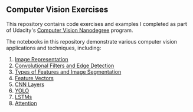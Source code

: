 ## Computer Vision Exercises

This repository contains code exercises and examples I completed as part of Udacity's [Computer Vision Nanodegree](https://www.udacity.com/course/computer-vision-nanodegree--nd891) program. 

The notebooks in this repository demonstrate various computer vision applications and techniques, including: 

1. [Image Representation](1_1_Image_Representation)
2. [Convolutional Filters and Edge Detection](1_2_Convolutional_Filters_Edge_Detection)
3. [Types of Features and Image Segmentation](1_3_Types_of_Features_Image_Segmentation)
4. [Feature Vectors](1_4_Feature_Vectors)
5. [CNN Layers](1_5_CNN_Layers)
6. [YOLO](2_2_YOLO)
7. [LSTMs](2_4_LSTMs)
8. [Attention](2_6_Attention)
